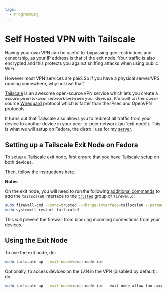 ```yaml
---
tags:
  - Programming
---
```


# Self Hosted VPN with Tailscale

Having your own VPN can be useful for bypassing geo-restrictions and censorship, as your IP address is that of the exit node. Your traffic is also encrypted and this protects you against sniffing attacks when using public WiFi.

However most VPN services are paid. So if you have a physical server/VPS running somewhere, why not use that?

[Tailscale][tailscale] is an awesome open-source VPN service which lets you create a secure peer-to-peer network between your devices. It's built on the open-source [Wireguard][wireguard] protocol which is faster than the IPsec and OpenVPN protocols.

It turns out that Tailscale also allows you to redirect all traffic from your device to another device in your peer-to-peer network (an 'exit node'). This is what we will setup on Fedora, the distro I use for my [server][server].

## Setting up a Tailscale Exit Node on Fedora

To setup a Tailscale exit node, first ensure that you have Tailscale setup on both devices.

Then, follow the instructions [here][exit-node].

**Notes**

On the exit node, you will need to run the following [additional commands][firewalld] to add the `tailscale0` interface to the [`trusted`][zones] group of `firewalld`:

```bash
sudo firewall-cmd --zone=trusted --change-interface=tailscale0 --permanent
sudo systemctl restart tailscaled
```

This will prevent the firewall from blocking incoming connections from your devices.

## Using the Exit Node

To use the exit node, do:

```bash
sudo tailscale up --exit-node=<exit node ip>
```

Optionally, to access devices on the LAN in the VPN (disabled by default): do:

```bash
sudo tailscale up --exit-node=<exit node ip> --exit-node-allow-lan-access=true
```

[zones]: https://firewalld.org/documentation/zone/predefined-zones.html
[server]: 2022-05-22-my-self-hosting-journey.md
[wireguard]: https://www.wireguard.com/
[tailscale]: https://tailscale.com/
[exit-node]: https://tailscale.com/kb/1103/exit-nodes/
[firewalld]: https://github.com/tailscale/tailscale/issues/4639#issuecomment-1125643993